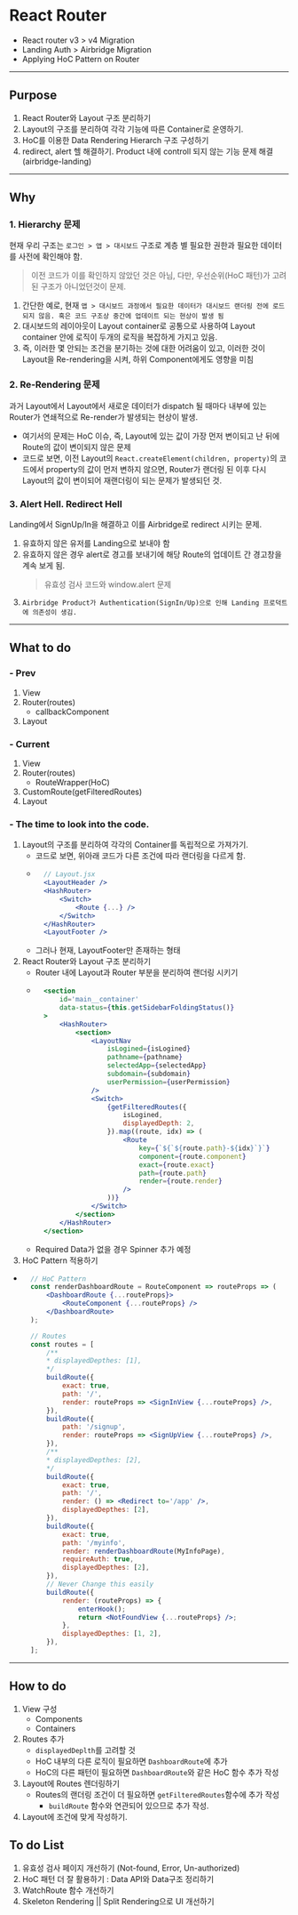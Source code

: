 # React Router
- React router v3 > v4 Migration
- Landing Auth > Airbridge Migration
- Applying HoC Pattern on Router

---
## Purpose

1. React Router와 Layout 구조 분리하기
2. Layout의 구조를 분리하여 각각 기능에 따른 Container로 운영하기.
3. HoC를 이용한 Data Rendering Hierarch 구조 구성하기
4. redirect, alert 헬 해결하기. Product 내에 controll 되지 않는 기능 문제 해결 (airbridge-landing)

---
## Why

### 1. Hierarchy 문제
현재 우리 구조는 `로그인 > 앱 > 대시보드` 구조로 계층 별 필요한 권한과 필요한 데이터를 사전에 확인해야 함.

> 이전 코드가 이를 확인하지 않았던 것은 아님, 다만, 우선순위(HoC 패턴)가 고려된 구조가 아니었던것이 문제.

1. 간단한 예로, 현재 `앱 > 대시보드 과정에서 필요한 데이터가 대시보드 랜더링 전에 로드되지 않음. 혹은 코드 구조상 중간에 업데이트 되는 현상이 발생 됨`
2. 대시보드의 레이아웃이 Layout container로 공통으로 사용하여 Layout container 안에 로직이 두개의 로직을 복잡하게 가지고 있음.
3. 즉, 이러한 몇 안되는 조건을 분기하는 것에 대한 어려움이 있고, 이러한 것이 Layout을 Re-rendering을 시켜, 하위 Component에게도 영향을 미침


### 2. Re-Rendering 문제
과거 Layout에서 Layout에서 새로운 데이터가 dispatch 될 때마다 내부에 있는 Router가 연쇄적으로 Re-render가 발생되는 현상이 발생.

- 여기서의 문제는 HoC 이슈, 즉, Layout에 있는 값이 가장 먼저 변이되고 난 뒤에 Route의 값이 변이되지 않은 문제
- 코드로 보면, 이전 Layout의 `React.createElement(children, property)`의 코드에서 property의 값이 먼저 변하지 않으면, Router가 랜더링 된 이후 다시 Layout의 값이 변이되어 재랜더링이 되는 문제가 발생되던 것.


### 3. Alert Hell. Redirect Hell
Landing에서 SignUp/In을 해결하고 이를 Airbridge로 redirect 시키는 문제.
1. 유효하지 않은 유저를 Landing으로 보내야 함
2. 유효하지 않은 경우 alert로 경고를 보내기에 해당 Route의 업데이트 간 경고창을 계속 보게 됨.
	> 유효성 검사 코드와 window.alert 문제
3. `Airbridge Product가 Authentication(SignIn/Up)으로 인해 Landing 프로덕트에 의존성이 생김.`

---
## What to do

### - Prev
1. View
2. Router(routes)
	- callbackComponent
3. Layout

### - Current
1. View
2. Router(routes)
	- RouteWrapper(HoC)
3. CustomRoute(getFilteredRoutes)
4. Layout

### - The time to look into the code.
1. Layout의 구조를 분리하여 각각의 Container를 독립적으로 가져가기.
	- 코드로 보면, 위아래 코드가 다른 조건에 따라 랜더링을 다르게 함.
	- ```jsx
		// Layout.jsx
		<LayoutHeader />
		<HashRouter>
			<Switch>
				<Route {...} />
			</Switch>
		</HashRouter>
		<LayoutFooter />
		```
	- 그러나 현재, LayoutFooter만 존재하는 형태
2. React Router와 Layout 구조 분리하기
	- Router 내에 Layout과 Router 부분을 분리하여 랜더링 시키기
	- ```jsx
		<section
			id='main__container'
			data-status={this.getSidebarFoldingStatus()}
		>
			<HashRouter>
				<section>
					<LayoutNav
						isLogined={isLogined}
						pathname={pathname}
						selectedApp={selectedApp}
						subdomain={subdomain}
						userPermission={userPermission}
					/>
					<Switch>
						{getFilteredRoutes({
							isLogined,
							displayedDepth: 2,
						}).map((route, idx) => (
							<Route
								key={`${`${route.path}-${idx}`}`}
								component={route.component}
								exact={route.exact}
								path={route.path}
								render={route.render}
							/>
						))}
					</Switch>
				</section>
			</HashRouter>
		</section>
		```
	- Required Data가 없을 경우 Spinner 추가 예정
3. HoC Pattern 적용하기
- ```jsx
	// HoC Pattern
	const renderDashboardRoute = RouteComponent => routeProps => (
		<DashboardRoute {...routeProps}>
			<RouteComponent {...routeProps} />
		</DashboardRoute>
	);

	// Routes
	const routes = [
		/**
		* displayedDepthes: [1],
		*/
		buildRoute({
			exact: true,
			path: '/',
			render: routeProps => <SignInView {...routeProps} />,
		}),
		buildRoute({
			path: '/signup',
			render: routeProps => <SignUpView {...routeProps} />,
		}),
		/**
		* displayedDepthes: [2],
		*/
		buildRoute({
			exact: true,
			path: '/',
			render: () => <Redirect to='/app' />,
			displayedDepthes: [2],
		}),
		buildRoute({
			exact: true,
			path: '/myinfo',
			render: renderDashboardRoute(MyInfoPage),
			requireAuth: true,
			displayedDepthes: [2],
		}),
		// Never Change this easily
		buildRoute({
			render: (routeProps) => {
				enterHook();
				return <NotFoundView {...routeProps} />;
			},
			displayedDepthes: [1, 2],
		}),
	];
	```

---
## How to do
1. View 구성
	- Components
	- Containers
2. Routes 추가
	- `displayedDeplth`를 고려할 것
	- HoC 내부의 다른 로직이 필요하면 `DashboardRoute`에 추가
	- HoC의 다른 패턴이 필요하면 `DashboardRoute`와 같은 HoC 함수 추가 작성
3. Layout에 Routes 렌더링하기
	- Routes의 랜더링 조건이 더 필요하면 `getFilteredRoutes`함수에 추가 작성
		- `buildRoute` 함수와 연관되어 있으므로 추가 작성.
4. Layout에 조건에 맞게 작성하기.

## To do List
1. 유효성 검사 페이지 개선하기 (Not-found, Error, Un-authorized)
2. HoC 패턴 더 잘 활용하기 : Data API와 Data구조 정리하기
3. WatchRoute 함수 개선하기
3. Skeleton Rendering || Split Rendering으로 UI 개선하기
